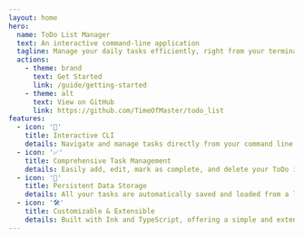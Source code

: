 ```yaml
---
layout: home
hero:
  name: ToDo List Manager
  text: An interactive command-line application
  tagline: Manage your daily tasks efficiently, right from your terminal.
  actions:
    - theme: brand
      text: Get Started
      link: /guide/getting-started
    - theme: alt
      text: View on GitHub
      link: https://github.com/TimeOfMaster/todo_list
features:
  - icon: '🚀'
    title: Interactive CLI
    details: Navigate and manage tasks directly from your command line with a responsive interface.
  - icon: '✅'
    title: Comprehensive Task Management
    details: Easily add, edit, mark as complete, and delete your ToDo items.
  - icon: '💾'
    title: Persistent Data Storage
    details: All your tasks are automatically saved and loaded from a local `todos.json` file.
  - icon: '🛠️'
    title: Customizable & Extensible
    details: Built with Ink and TypeScript, offering a simple and extensible codebase for future enhancements.
---
```

